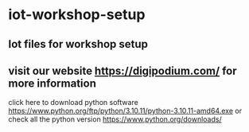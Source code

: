 # iot-workshop-setup
Iot files for workshop setup
---
visit our website https://digipodium.com/ for more information
---
click here to download python software https://www.python.org/ftp/python/3.10.11/python-3.10.11-amd64.exe
or check all the python version https://www.python.org/downloads/
